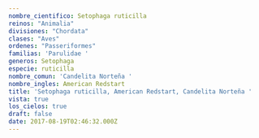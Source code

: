 ```yaml
---
nombre_cientifico: Setophaga ruticilla
reinos: "Animalia"
divisiones: "Chordata"
clases: "Aves"
ordenes: "Passeriformes"
familias: 'Parulidae '
generos: Setophaga
especie: ruticilla
nombre_comun: 'Candelita Norteña '
nombre_ingles: American Redstart
title: 'Setophaga ruticilla, American Redstart, Candelita Norteña '
vista: true
los_cielos: true
draft: false
date: 2017-08-19T02:46:32.000Z
---
```


